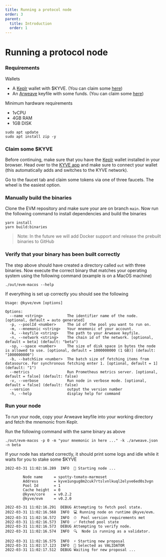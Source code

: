 ```yaml
---
title: Running a protocol node
order: 3
parent:
  title: Introduction
  order: 1
---
```


# Running a protocol node

### Requirements

Wallets

- A [Keplr](https://keplr.app) wallet with $KYVE. (You can claim some [here](https://app.kyve.network/faucet))
- An [Arweave](https://arweave.org/) keyfile with some funds. (You can claim some [here](https://faucet.arweave.net/))

Minimum hardware requirements

- 1vCPU
- 4GB RAM
- 1GB DISK

```
sudo apt update
sudo apt install zip -y
```

### Claim some $KYVE

Before continuing, make sure that you have the [Keplr](https://keplr.app) wallet installed in your browser. Head over to the [KYVE app](https://app.kyve.network) and make sure to connect your wallet (this automatically adds and switches to the KYVE network).

Go to the faucet tab and claim some tokens via one of three faucets. The wheel is the easiest option.

### Manually build the binaries

Clone the EVM repository and make sure your are on branch `main`. Now run the following command to install dependencies and build the binaries

```
yarn install
yarn build:binaries
```

> Note: In the future we will add Docker support and release the prebuilt binaries to GitHub

### Verify that your binary has been built correctly

The step above should have created a directory called `out` with three binaries. Now execute the correct binary that matches your operating system using the following command (example is on a MacOS machine)

```
./out/evm-macos --help
```

If everything is set up correctly you should see the following

```
Usage: @kyve/evm [options]

Options:
  --name <string>           The identifier name of the node. [optional, default = auto generated]
  -p, --poolId <number>     The id of the pool you want to run on.
  -m, --mnemonic <string>   Your mnemonic of your account.
  -k, --keyfile <string>    The path to your Arweave keyfile.
  -n, --network <string>    The chain id of the network. [optional, default = beta] (default: "beta")
  -sp, --space <number>     The size of disk space in bytes the node is allowed to use. [optional, default = 1000000000 (1 GB)] (default: "1000000000")
  -b, --batchSize <number>  The batch size of fetching items from datasource. For synchronous fetching enter 1. [optional, default = 1] (default: "1")
  --metrics                 Run Prometheus metrics server. [optional, default = false] (default: false)
  -v, --verbose             Run node in verbose mode. [optional, default = false] (default: false)
  --version                 output the version number
  -h, --help                display help for command
```

### Run your node

To run your node, copy your Arweave keyfile into your working directory and fetch the mnemonic from Keplr.

Run the following command with the same binary as above

```
./out/evm-macos -p 0 -m "your mnemonic in here ..." -k ./arweave.json -n beta
```

If your node has started correctly, it should print some logs and idle while it waits for you to stake some $KYVE

```
2022-03-31 11:02:16.289  INFO  🚀 Starting node ...

        Node name     = spotty-tomato-marmoset
        Address       = kyve1ungug8m2cuk7rtslvnlkuql2elyve6ed0s3vgn
        Pool Id       = 1
        Cache height  = 0
        @kyve/core    = v0.2.2
        @kyve/evm     = v0.2.0

2022-03-31 11:02:16.291  DEBUG Attempting to fetch pool state.
2022-03-31 11:02:16.568  INFO  💻 Running node on runtime @kyve/evm.
2022-03-31 11:02:16.572  INFO  ⏱  Pool version requirements met
2022-03-31 11:02:16.573  INFO  ✅ Fetched pool state
2022-03-31 11:02:16.573  DEBUG Attempting to verify node.
2022-03-31 11:02:16.574  INFO  🔍  Node is running as a validator.

2022-03-31 11:02:16.575  INFO  ⚡️ Starting new proposal
2022-03-31 11:02:17.123  INFO  🧐 Selected as VALIDATOR
2022-03-31 11:02:17.512  DEBUG Waiting for new proposal ...
```

